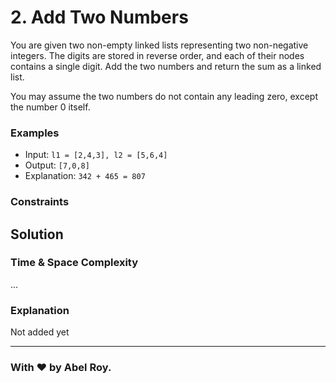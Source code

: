 # 2. Add Two Numbers

You are given two non-empty linked lists representing two non-negative integers. The digits are stored in reverse order, and each of their nodes contains a single digit. Add the two numbers and return the sum as a linked list.

You may assume the two numbers do not contain any leading zero, except the number 0 itself.

### Examples

- Input: `l1 = [2,4,3], l2 = [5,6,4]`
- Output: `[7,0,8]`
- Explanation: `342 + 465 = 807`

### Constraints


## Solution



### Time & Space Complexity

...


### Explanation

Not added yet

---
### With ❤️ by Abel Roy.